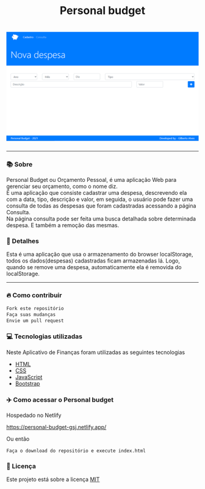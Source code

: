 <h1 align="center">Personal budget</h1>
<h1 align="center"><img src="./img/Personal-budget-home.PNG"></h1>
<hr>

### 📚 Sobre

Personal Budget ou Orçamento Pessoal, é uma aplicação Web para gerenciar seu orçamento, como o nome diz.<br>
É uma aplicação que consiste cadastrar uma despesa, descrevendo ela com a data, tipo, descrição e valor, em seguida, o usuário pode fazer uma consulta de todas as despesas que foram cadastradas acessando a página Consulta.<br>
Na página consulta pode ser feita uma busca detalhada sobre determinada despesa. E também a remoção das mesmas.

### 🎨 Detalhes

Esta é uma aplicação que usa o armazenamento do browser localStorage, todos os dados(despesas) cadastradas ficam armazenadas lá. Logo, quando se remove uma despesa, automaticamente ela é removida do localStorage.

<hr>

### 🔥 Como contribuir

```
Fork este repositório
Faça suas mudanças
Envie um pull request
```

### 💻 Tecnologias utilizadas

Neste Aplicativo de Finanças foram utilizadas as seguintes tecnologias

- [HTML](https://www.w3schools.com/html/)
- [CSS](https://www.w3schools.com/css/)
- [JavaScript](https://www.w3schools.com/js/)
- [Bootstrap](https://getbootstrap.com/)

### ✈️ Como acessar o Personal budget

Hospedado no Netlify

https://personal-budget-gsj.netlify.app/

Ou então 

```
Faça o download do repositório e execute index.html
```


### 📃 Licença

Este projeto está sobre a licença <a href="https://github.com/GilbertoASJ/Personal-budget/blob/main/LICENSE">MIT</a>

